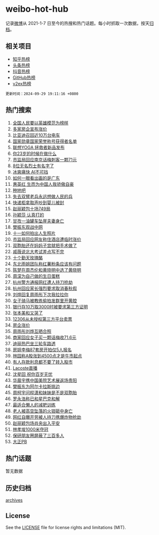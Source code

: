 # weibo-hot-hub

记录[微博](https://www.weibo.com)从 2021-1-7 日至今的热搜和热门话题。每小时抓取一次数据，按天[归档](archives)。

## 相关项目

- [知乎热榜](https://github.com/lonnyzhang423/zhihu-hot-hub)
- [头条热榜](https://github.com/lonnyzhang423/toutiao-hot-hub)
- [抖音热榜](https://github.com/lonnyzhang423/douyin-hot-hub)
- [GitHub热榜](https://github.com/lonnyzhang423/github-hot-hub)
- [v2ex热榜](https://github.com/lonnyzhang423/v2ex-hot-hub)


`更新时间：2024-09-29 19:11:16 +0800`

## 热门搜索

1. [全国人民要以英雄模范为榜样](https://m.weibo.cn/search?containerid=100103type%3D1%26t%3D10%26q%3D%23%E5%85%A8%E5%9B%BD%E4%BA%BA%E6%B0%91%E8%A6%81%E4%BB%A5%E8%8B%B1%E9%9B%84%E6%A8%A1%E8%8C%83%E4%B8%BA%E6%A6%9C%E6%A0%B7%23&stream_entry_id=51&isnewpage=1&extparam=seat%3D1%26cate%3D10103%26filter_type%3Drealtimehot%26pos%3D0%26stream_entry_id%3D51%26c_type%3D51%26q%3D%2523%25E5%2585%25A8%25E5%259B%25BD%25E4%25BA%25BA%25E6%25B0%2591%25E8%25A6%2581%25E4%25BB%25A5%25E8%258B%25B1%25E9%259B%2584%25E6%25A8%25A1%25E8%258C%2583%25E4%25B8%25BA%25E6%25A6%259C%25E6%25A0%25B7%2523%26dgr%3D0%26display_time%3D1727608275%26pre_seqid%3D17276082754440115861181)
1. [多家房企宣布涨价](https://m.weibo.cn/search?containerid=100103type%3D1%26t%3D10%26q%3D%23%E5%A4%9A%E5%AE%B6%E6%88%BF%E4%BC%81%E5%AE%A3%E5%B8%83%E6%B6%A8%E4%BB%B7%23&stream_entry_id=31&isnewpage=1&extparam=seat%3D1%26lcate%3D5001%26filter_type%3Drealtimehot%26realpos%3D1%26c_type%3D31%26q%3D%2523%25E5%25A4%259A%25E5%25AE%25B6%25E6%2588%25BF%25E4%25BC%2581%25E5%25AE%25A3%25E5%25B8%2583%25E6%25B6%25A8%25E4%25BB%25B7%2523%26dgr%3D0%26band_rank%3D1%26pos%3D0%26stream_entry_id%3D31%26flag%3D2%26cate%3D5001%26display_time%3D1727608275%26pre_seqid%3D17276082754440115861181)
1. [比亚迪召回近10万台电车](https://m.weibo.cn/search?containerid=100103type%3D1%26t%3D10%26q%3D%23%E6%AF%94%E4%BA%9A%E8%BF%AA%E5%8F%AC%E5%9B%9E%E8%BF%9110%E4%B8%87%E5%8F%B0%E7%94%B5%E8%BD%A6%23&stream_entry_id=31&isnewpage=1&extparam=seat%3D1%26lcate%3D5001%26filter_type%3Drealtimehot%26realpos%3D2%26c_type%3D31%26q%3D%2523%25E6%25AF%2594%25E4%25BA%259A%25E8%25BF%25AA%25E5%258F%25AC%25E5%259B%259E%25E8%25BF%259110%25E4%25B8%2587%25E5%258F%25B0%25E7%2594%25B5%25E8%25BD%25A6%2523%26dgr%3D0%26band_rank%3D2%26pos%3D1%26stream_entry_id%3D31%26flag%3D0%26cate%3D5001%26display_time%3D1727608275%26pre_seqid%3D17276082754440115861181)
1. [国家勋章国家荣誉称号获得者名单](https://m.weibo.cn/search?containerid=100103type%3D1%26t%3D10%26q%3D%23%E5%9B%BD%E5%AE%B6%E5%8B%8B%E7%AB%A0%E5%9B%BD%E5%AE%B6%E8%8D%A3%E8%AA%89%E7%A7%B0%E5%8F%B7%E8%8E%B7%E5%BE%97%E8%80%85%E5%90%8D%E5%8D%95%23&stream_entry_id=31&isnewpage=1&extparam=seat%3D1%26lcate%3D5001%26filter_type%3Drealtimehot%26realpos%3D3%26c_type%3D31%26q%3D%2523%25E5%259B%25BD%25E5%25AE%25B6%25E5%258B%258B%25E7%25AB%25A0%25E5%259B%25BD%25E5%25AE%25B6%25E8%258D%25A3%25E8%25AA%2589%25E7%25A7%25B0%25E5%258F%25B7%25E8%258E%25B7%25E5%25BE%2597%25E8%2580%2585%25E5%2590%258D%25E5%258D%2595%2523%26dgr%3D0%26band_rank%3D3%26pos%3D2%26stream_entry_id%3D31%26flag%3D0%26cate%3D5001%26display_time%3D1727608275%26pre_seqid%3D17276082754440115861181)
1. [联想YOGA 拯救者新品发布](https://m.weibo.cn/search?containerid=100103type%3D1%26t%3D10%26q%3D%23%E8%81%94%E6%83%B3YOGA+%E6%8B%AF%E6%95%91%E8%80%85%E6%96%B0%E5%93%81%E5%8F%91%E5%B8%83%23&stream_entry_id=31&isnewpage=1&extparam=seat%3D1%26lcate%3D5001%26filter_type%3Drealtimehot%26c_type%3D31%26q%3D%2523%25E8%2581%2594%25E6%2583%25B3YOGA%2520%25E6%258B%25AF%25E6%2595%2591%25E8%2580%2585%25E6%2596%25B0%25E5%2593%2581%25E5%258F%2591%25E5%25B8%2583%2523%26dgr%3D0%26cate%3D5001%26adid%3D257850%26pos%3D3%26stream_entry_id%3D31%26topic_ad%3D1%26band_rank%3D4%26is_ad_pos%3D1%26display_time%3D1727608275%26pre_seqid%3D17276082754440115861181)
1. [你23岁的时候在做什么](https://m.weibo.cn/search?containerid=100103type%3D1%26t%3D10%26q%3D%23%E4%BD%A023%E5%B2%81%E7%9A%84%E6%97%B6%E5%80%99%E5%9C%A8%E5%81%9A%E4%BB%80%E4%B9%88%23&stream_entry_id=31&isnewpage=1&extparam=seat%3D1%26lcate%3D5001%26filter_type%3Drealtimehot%26realpos%3D4%26c_type%3D31%26q%3D%2523%25E4%25BD%25A023%25E5%25B2%2581%25E7%259A%2584%25E6%2597%25B6%25E5%2580%2599%25E5%259C%25A8%25E5%2581%259A%25E4%25BB%2580%25E4%25B9%2588%2523%26dgr%3D0%26band_rank%3D4%26pos%3D4%26stream_entry_id%3D31%26flag%3D1%26cate%3D5001%26display_time%3D1727608275%26pre_seqid%3D17276082754440115861181)
1. [市监局回应南京话梅刺客一颗71元](https://m.weibo.cn/search?containerid=100103type%3D1%26t%3D10%26q%3D%23%E5%B8%82%E7%9B%91%E5%B1%80%E5%9B%9E%E5%BA%94%E5%8D%97%E4%BA%AC%E8%AF%9D%E6%A2%85%E5%88%BA%E5%AE%A2%E4%B8%80%E9%A2%9771%E5%85%83%23&stream_entry_id=31&isnewpage=1&extparam=seat%3D1%26lcate%3D5001%26filter_type%3Drealtimehot%26realpos%3D5%26c_type%3D31%26q%3D%2523%25E5%25B8%2582%25E7%259B%2591%25E5%25B1%2580%25E5%259B%259E%25E5%25BA%2594%25E5%258D%2597%25E4%25BA%25AC%25E8%25AF%259D%25E6%25A2%2585%25E5%2588%25BA%25E5%25AE%25A2%25E4%25B8%2580%25E9%25A2%259771%25E5%2585%2583%2523%26dgr%3D0%26band_rank%3D5%26pos%3D5%26stream_entry_id%3D31%26flag%3D0%26cate%3D5001%26display_time%3D1727608275%26pre_seqid%3D17276082754440115861181)
1. [8位无名烈士有名字了](https://m.weibo.cn/search?containerid=100103type%3D1%26t%3D10%26q%3D%238%E4%BD%8D%E6%97%A0%E5%90%8D%E7%83%88%E5%A3%AB%E6%9C%89%E5%90%8D%E5%AD%97%E4%BA%86%23&stream_entry_id=31&isnewpage=1&extparam=seat%3D1%26lcate%3D5001%26filter_type%3Drealtimehot%26realpos%3D6%26c_type%3D31%26q%3D%25238%25E4%25BD%258D%25E6%2597%25A0%25E5%2590%258D%25E7%2583%2588%25E5%25A3%25AB%25E6%259C%2589%25E5%2590%258D%25E5%25AD%2597%25E4%25BA%2586%2523%26dgr%3D0%26band_rank%3D6%26pos%3D6%26stream_entry_id%3D31%26flag%3D1%26cate%3D5001%26display_time%3D1727608275%26pre_seqid%3D17276082754440115861181)
1. [冰爽痛快 AI不可挡](https://m.weibo.cn/search?containerid=100103type%3D1%26t%3D10%26q%3D%23%E5%86%B0%E7%88%BD%E7%97%9B%E5%BF%AB+AI%E4%B8%8D%E5%8F%AF%E6%8C%A1%23&stream_entry_id=31&isnewpage=1&extparam=seat%3D1%26lcate%3D5001%26filter_type%3Drealtimehot%26c_type%3D31%26q%3D%2523%25E5%2586%25B0%25E7%2588%25BD%25E7%2597%259B%25E5%25BF%25AB%2520AI%25E4%25B8%258D%25E5%258F%25AF%25E6%258C%25A1%2523%26dgr%3D0%26cate%3D5001%26adid%3D257897%26pos%3D7%26stream_entry_id%3D31%26topic_ad%3D1%26band_rank%3D7%26is_ad_pos%3D1%26display_time%3D1727608275%26pre_seqid%3D17276082754440115861181)
1. [如何一眼看出画的是广东](https://m.weibo.cn/search?containerid=100103type%3D1%26t%3D10%26q%3D%23%E5%A6%82%E4%BD%95%E4%B8%80%E7%9C%BC%E7%9C%8B%E5%87%BA%E7%94%BB%E7%9A%84%E6%98%AF%E5%B9%BF%E4%B8%9C%23&stream_entry_id=31&isnewpage=1&extparam=seat%3D1%26lcate%3D5001%26filter_type%3Drealtimehot%26realpos%3D7%26c_type%3D31%26q%3D%2523%25E5%25A6%2582%25E4%25BD%2595%25E4%25B8%2580%25E7%259C%25BC%25E7%259C%258B%25E5%2587%25BA%25E7%2594%25BB%25E7%259A%2584%25E6%2598%25AF%25E5%25B9%25BF%25E4%25B8%259C%2523%26dgr%3D0%26band_rank%3D7%26pos%3D8%26stream_entry_id%3D31%26flag%3D1%26cate%3D5001%26display_time%3D1727608275%26pre_seqid%3D17276082754440115861181)
1. [惠英红 生而为中国人我骄傲自豪](https://m.weibo.cn/search?containerid=100103type%3D1%26t%3D10%26q%3D%E6%83%A0%E8%8B%B1%E7%BA%A2+%E7%94%9F%E8%80%8C%E4%B8%BA%E4%B8%AD%E5%9B%BD%E4%BA%BA%E6%88%91%E9%AA%84%E5%82%B2%E8%87%AA%E8%B1%AA&stream_entry_id=31&isnewpage=1&extparam=seat%3D1%26lcate%3D5001%26filter_type%3Drealtimehot%26realpos%3D8%26c_type%3D31%26q%3D%25E6%2583%25A0%25E8%258B%25B1%25E7%25BA%25A2%2520%25E7%2594%259F%25E8%2580%258C%25E4%25B8%25BA%25E4%25B8%25AD%25E5%259B%25BD%25E4%25BA%25BA%25E6%2588%2591%25E9%25AA%2584%25E5%2582%25B2%25E8%2587%25AA%25E8%25B1%25AA%26dgr%3D0%26band_rank%3D8%26pos%3D9%26stream_entry_id%3D31%26flag%3D1%26cate%3D5001%26display_time%3D1727608275%26pre_seqid%3D17276082754440115861181)
1. [种地吧](https://m.weibo.cn/search?containerid=100103type%3D1%26t%3D10%26q%3D%E7%A7%8D%E5%9C%B0%E5%90%A7&stream_entry_id=31&isnewpage=1&extparam=seat%3D1%26lcate%3D5001%26filter_type%3Drealtimehot%26realpos%3D9%26c_type%3D31%26q%3D%25E7%25A7%258D%25E5%259C%25B0%25E5%2590%25A7%26dgr%3D0%26band_rank%3D9%26pos%3D10%26stream_entry_id%3D31%26flag%3D1%26cate%3D5001%26display_time%3D1727608275%26pre_seqid%3D17276082754440115861181)
1. [失去双臂老兵永远想做人民的兵](https://m.weibo.cn/search?containerid=100103type%3D1%26t%3D10%26q%3D%23%E5%A4%B1%E5%8E%BB%E5%8F%8C%E8%87%82%E8%80%81%E5%85%B5%E6%B0%B8%E8%BF%9C%E6%83%B3%E5%81%9A%E4%BA%BA%E6%B0%91%E7%9A%84%E5%85%B5%23&stream_entry_id=31&isnewpage=1&extparam=seat%3D1%26lcate%3D5001%26filter_type%3Drealtimehot%26realpos%3D10%26c_type%3D31%26q%3D%2523%25E5%25A4%25B1%25E5%258E%25BB%25E5%258F%258C%25E8%2587%2582%25E8%2580%2581%25E5%2585%25B5%25E6%25B0%25B8%25E8%25BF%259C%25E6%2583%25B3%25E5%2581%259A%25E4%25BA%25BA%25E6%25B0%2591%25E7%259A%2584%25E5%2585%25B5%2523%26dgr%3D0%26band_rank%3D10%26pos%3D11%26stream_entry_id%3D31%26flag%3D1%26cate%3D5001%26display_time%3D1727608275%26pre_seqid%3D17276082754440115861181)
1. [快递柜拿取声吵到婴儿被封](https://m.weibo.cn/search?containerid=100103type%3D1%26t%3D10%26q%3D%23%E5%BF%AB%E9%80%92%E6%9F%9C%E6%8B%BF%E5%8F%96%E5%A3%B0%E5%90%B5%E5%88%B0%E5%A9%B4%E5%84%BF%E8%A2%AB%E5%B0%81%23&stream_entry_id=31&isnewpage=1&extparam=seat%3D1%26lcate%3D5001%26filter_type%3Drealtimehot%26realpos%3D11%26c_type%3D31%26q%3D%2523%25E5%25BF%25AB%25E9%2580%2592%25E6%259F%259C%25E6%258B%25BF%25E5%258F%2596%25E5%25A3%25B0%25E5%2590%25B5%25E5%2588%25B0%25E5%25A9%25B4%25E5%2584%25BF%25E8%25A2%25AB%25E5%25B0%2581%2523%26dgr%3D0%26band_rank%3D11%26pos%3D12%26stream_entry_id%3D31%26flag%3D2%26cate%3D5001%26display_time%3D1727608275%26pre_seqid%3D17276082754440115861181)
1. [赵丽颖包十场749局](https://m.weibo.cn/search?containerid=100103type%3D1%26t%3D10%26q%3D%23%E8%B5%B5%E4%B8%BD%E9%A2%96%E5%8C%85%E5%8D%81%E5%9C%BA749%E5%B1%80%23&stream_entry_id=31&isnewpage=1&extparam=seat%3D1%26lcate%3D5001%26filter_type%3Drealtimehot%26realpos%3D12%26c_type%3D31%26q%3D%2523%25E8%25B5%25B5%25E4%25B8%25BD%25E9%25A2%2596%25E5%258C%2585%25E5%258D%2581%25E5%259C%25BA749%25E5%25B1%2580%2523%26dgr%3D0%26band_rank%3D12%26pos%3D13%26stream_entry_id%3D31%26flag%3D1%26cate%3D5001%26display_time%3D1727608275%26pre_seqid%3D17276082754440115861181)
1. [孙颖莎 认真打的](https://m.weibo.cn/search?containerid=100103type%3D1%26t%3D10%26q%3D%E5%AD%99%E9%A2%96%E8%8E%8E+%E8%AE%A4%E7%9C%9F%E6%89%93%E7%9A%84&stream_entry_id=31&isnewpage=1&extparam=seat%3D1%26lcate%3D5001%26filter_type%3Drealtimehot%26realpos%3D13%26c_type%3D31%26q%3D%25E5%25AD%2599%25E9%25A2%2596%25E8%258E%258E%2520%25E8%25AE%25A4%25E7%259C%259F%25E6%2589%2593%25E7%259A%2584%26dgr%3D0%26band_rank%3D13%26pos%3D14%26stream_entry_id%3D31%26flag%3D0%26cate%3D5001%26display_time%3D1727608275%26pre_seqid%3D17276082754440115861181)
1. [甘孜一油罐车坠崖夫妻身亡](https://m.weibo.cn/search?containerid=100103type%3D1%26t%3D10%26q%3D%23%E7%94%98%E5%AD%9C%E4%B8%80%E6%B2%B9%E7%BD%90%E8%BD%A6%E5%9D%A0%E5%B4%96%E5%A4%AB%E5%A6%BB%E8%BA%AB%E4%BA%A1%23&stream_entry_id=31&isnewpage=1&extparam=seat%3D1%26lcate%3D5001%26filter_type%3Drealtimehot%26realpos%3D14%26c_type%3D31%26q%3D%2523%25E7%2594%2598%25E5%25AD%259C%25E4%25B8%2580%25E6%25B2%25B9%25E7%25BD%2590%25E8%25BD%25A6%25E5%259D%25A0%25E5%25B4%2596%25E5%25A4%25AB%25E5%25A6%25BB%25E8%25BA%25AB%25E4%25BA%25A1%2523%26dgr%3D0%26band_rank%3D14%26pos%3D15%26stream_entry_id%3D31%26flag%3D1%26cate%3D5001%26display_time%3D1727608275%26pre_seqid%3D17276082754440115861181)
1. [樊振东观战中网](https://m.weibo.cn/search?containerid=100103type%3D1%26t%3D10%26q%3D%23%E6%A8%8A%E6%8C%AF%E4%B8%9C%E8%A7%82%E6%88%98%E4%B8%AD%E7%BD%91%23&stream_entry_id=31&isnewpage=1&extparam=seat%3D1%26lcate%3D5001%26filter_type%3Drealtimehot%26realpos%3D15%26c_type%3D31%26q%3D%2523%25E6%25A8%258A%25E6%258C%25AF%25E4%25B8%259C%25E8%25A7%2582%25E6%2588%2598%25E4%25B8%25AD%25E7%25BD%2591%2523%26dgr%3D0%26band_rank%3D15%26pos%3D16%26stream_entry_id%3D31%26flag%3D1%26cate%3D5001%26display_time%3D1727608275%26pre_seqid%3D17276082754440115861181)
1. [十一如何拍出人生照片](https://m.weibo.cn/search?containerid=100103type%3D1%26t%3D10%26q%3D%23%E5%8D%81%E4%B8%80%E5%A6%82%E4%BD%95%E6%8B%8D%E5%87%BA%E4%BA%BA%E7%94%9F%E7%85%A7%E7%89%87%23&stream_entry_id=31&isnewpage=1&extparam=seat%3D1%26lcate%3D5001%26filter_type%3Drealtimehot%26realpos%3D16%26c_type%3D31%26q%3D%2523%25E5%258D%2581%25E4%25B8%2580%25E5%25A6%2582%25E4%25BD%2595%25E6%258B%258D%25E5%2587%25BA%25E4%25BA%25BA%25E7%2594%259F%25E7%2585%25A7%25E7%2589%2587%2523%26dgr%3D0%26band_rank%3D16%26adid%3D256349%26pos%3D17%26stream_entry_id%3D31%26flag%3D0%26cate%3D5001%26display_time%3D1727608275%26pre_seqid%3D17276082754440115861181)
1. [市监局回应网友称住酒店遭临时涨价](https://m.weibo.cn/search?containerid=100103type%3D1%26t%3D10%26q%3D%23%E5%B8%82%E7%9B%91%E5%B1%80%E5%9B%9E%E5%BA%94%E7%BD%91%E5%8F%8B%E7%A7%B0%E4%BD%8F%E9%85%92%E5%BA%97%E9%81%AD%E4%B8%B4%E6%97%B6%E6%B6%A8%E4%BB%B7%23&stream_entry_id=31&isnewpage=1&extparam=seat%3D1%26lcate%3D5001%26filter_type%3Drealtimehot%26realpos%3D17%26c_type%3D31%26q%3D%2523%25E5%25B8%2582%25E7%259B%2591%25E5%25B1%2580%25E5%259B%259E%25E5%25BA%2594%25E7%25BD%2591%25E5%258F%258B%25E7%25A7%25B0%25E4%25BD%258F%25E9%2585%2592%25E5%25BA%2597%25E9%2581%25AD%25E4%25B8%25B4%25E6%2597%25B6%25E6%25B6%25A8%25E4%25BB%25B7%2523%26dgr%3D0%26band_rank%3D17%26pos%3D18%26stream_entry_id%3D31%26flag%3D1%26cate%3D5001%26display_time%3D1727608275%26pre_seqid%3D17276082754440115861181)
1. [双胞胎还在妈妈子宫就把手术做了](https://m.weibo.cn/search?containerid=100103type%3D1%26t%3D10%26q%3D%23%E5%8F%8C%E8%83%9E%E8%83%8E%E8%BF%98%E5%9C%A8%E5%A6%88%E5%A6%88%E5%AD%90%E5%AE%AB%E5%B0%B1%E6%8A%8A%E6%89%8B%E6%9C%AF%E5%81%9A%E4%BA%86%23&stream_entry_id=31&isnewpage=1&extparam=seat%3D1%26lcate%3D5001%26filter_type%3Drealtimehot%26realpos%3D18%26c_type%3D31%26q%3D%2523%25E5%258F%258C%25E8%2583%259E%25E8%2583%258E%25E8%25BF%2598%25E5%259C%25A8%25E5%25A6%2588%25E5%25A6%2588%25E5%25AD%2590%25E5%25AE%25AB%25E5%25B0%25B1%25E6%258A%258A%25E6%2589%258B%25E6%259C%25AF%25E5%2581%259A%25E4%25BA%2586%2523%26dgr%3D0%26band_rank%3D18%26pos%3D19%26stream_entry_id%3D31%26flag%3D2%26cate%3D5001%26display_time%3D1727608275%26pre_seqid%3D17276082754440115861181)
1. [戚薇说北大考试差点写不完](https://m.weibo.cn/search?containerid=100103type%3D1%26t%3D10%26q%3D%23%E6%88%9A%E8%96%87%E8%AF%B4%E5%8C%97%E5%A4%A7%E8%80%83%E8%AF%95%E5%B7%AE%E7%82%B9%E5%86%99%E4%B8%8D%E5%AE%8C%23&stream_entry_id=31&isnewpage=1&extparam=seat%3D1%26lcate%3D5001%26filter_type%3Drealtimehot%26realpos%3D19%26c_type%3D31%26q%3D%2523%25E6%2588%259A%25E8%2596%2587%25E8%25AF%25B4%25E5%258C%2597%25E5%25A4%25A7%25E8%2580%2583%25E8%25AF%2595%25E5%25B7%25AE%25E7%2582%25B9%25E5%2586%2599%25E4%25B8%258D%25E5%25AE%258C%2523%26dgr%3D0%26band_rank%3D19%26pos%3D20%26stream_entry_id%3D31%26flag%3D2%26cate%3D5001%26display_time%3D1727608275%26pre_seqid%3D17276082754440115861181)
1. [十个勤天玫瑰酪](https://m.weibo.cn/search?containerid=100103type%3D1%26t%3D10%26q%3D%E5%8D%81%E4%B8%AA%E5%8B%A4%E5%A4%A9%E7%8E%AB%E7%91%B0%E9%85%AA&stream_entry_id=31&isnewpage=1&extparam=seat%3D1%26lcate%3D5001%26filter_type%3Drealtimehot%26realpos%3D20%26c_type%3D31%26q%3D%25E5%258D%2581%25E4%25B8%25AA%25E5%258B%25A4%25E5%25A4%25A9%25E7%258E%25AB%25E7%2591%25B0%25E9%2585%25AA%26dgr%3D0%26band_rank%3D20%26pos%3D21%26stream_entry_id%3D31%26flag%3D1%26cate%3D5001%26display_time%3D1727608275%26pre_seqid%3D17276082754440115861181)
1. [东北雨姐团队称红薯粉条应该有问题](https://m.weibo.cn/search?containerid=100103type%3D1%26t%3D10%26q%3D%23%E4%B8%9C%E5%8C%97%E9%9B%A8%E5%A7%90%E5%9B%A2%E9%98%9F%E7%A7%B0%E7%BA%A2%E8%96%AF%E7%B2%89%E6%9D%A1%E5%BA%94%E8%AF%A5%E6%9C%89%E9%97%AE%E9%A2%98%23&stream_entry_id=31&isnewpage=1&extparam=seat%3D1%26lcate%3D5001%26filter_type%3Drealtimehot%26realpos%3D21%26c_type%3D31%26q%3D%2523%25E4%25B8%259C%25E5%258C%2597%25E9%259B%25A8%25E5%25A7%2590%25E5%259B%25A2%25E9%2598%259F%25E7%25A7%25B0%25E7%25BA%25A2%25E8%2596%25AF%25E7%25B2%2589%25E6%259D%25A1%25E5%25BA%2594%25E8%25AF%25A5%25E6%259C%2589%25E9%2597%25AE%25E9%25A2%2598%2523%26dgr%3D0%26band_rank%3D21%26pos%3D22%26stream_entry_id%3D31%26flag%3D0%26cate%3D5001%26display_time%3D1727608275%26pre_seqid%3D17276082754440115861181)
1. [陈梦在周杰伦和黄晓明中选了黄晓明](https://m.weibo.cn/search?containerid=100103type%3D1%26t%3D10%26q%3D%23%E9%99%88%E6%A2%A6%E5%9C%A8%E5%91%A8%E6%9D%B0%E4%BC%A6%E5%92%8C%E9%BB%84%E6%99%93%E6%98%8E%E4%B8%AD%E9%80%89%E4%BA%86%E9%BB%84%E6%99%93%E6%98%8E%23&stream_entry_id=31&isnewpage=1&extparam=seat%3D1%26lcate%3D5001%26filter_type%3Drealtimehot%26realpos%3D22%26c_type%3D31%26q%3D%2523%25E9%2599%2588%25E6%25A2%25A6%25E5%259C%25A8%25E5%2591%25A8%25E6%259D%25B0%25E4%25BC%25A6%25E5%2592%258C%25E9%25BB%2584%25E6%2599%2593%25E6%2598%258E%25E4%25B8%25AD%25E9%2580%2589%25E4%25BA%2586%25E9%25BB%2584%25E6%2599%2593%25E6%2598%258E%2523%26dgr%3D0%26band_rank%3D22%26pos%3D23%26stream_entry_id%3D31%26flag%3D1%26cate%3D5001%26display_time%3D1727608275%26pre_seqid%3D17276082754440115861181)
1. [周深为自己做的生日蛋糕](https://m.weibo.cn/search?containerid=100103type%3D1%26t%3D10%26q%3D%23%E5%91%A8%E6%B7%B1%E4%B8%BA%E8%87%AA%E5%B7%B1%E5%81%9A%E7%9A%84%E7%94%9F%E6%97%A5%E8%9B%8B%E7%B3%95%23&stream_entry_id=31&isnewpage=1&extparam=seat%3D1%26lcate%3D5001%26filter_type%3Drealtimehot%26realpos%3D23%26c_type%3D31%26q%3D%2523%25E5%2591%25A8%25E6%25B7%25B1%25E4%25B8%25BA%25E8%2587%25AA%25E5%25B7%25B1%25E5%2581%259A%25E7%259A%2584%25E7%2594%259F%25E6%2597%25A5%25E8%259B%258B%25E7%25B3%2595%2523%26dgr%3D0%26band_rank%3D23%26pos%3D24%26stream_entry_id%3D31%26flag%3D1%26cate%3D5001%26display_time%3D1727608275%26pre_seqid%3D17276082754440115861181)
1. [杭州警方通报网红遭人持刀抢劫](https://m.weibo.cn/search?containerid=100103type%3D1%26t%3D10%26q%3D%23%E6%9D%AD%E5%B7%9E%E8%AD%A6%E6%96%B9%E9%80%9A%E6%8A%A5%E7%BD%91%E7%BA%A2%E9%81%AD%E4%BA%BA%E6%8C%81%E5%88%80%E6%8A%A2%E5%8A%AB%23&stream_entry_id=31&isnewpage=1&extparam=seat%3D1%26lcate%3D5001%26filter_type%3Drealtimehot%26realpos%3D24%26c_type%3D31%26q%3D%2523%25E6%259D%25AD%25E5%25B7%259E%25E8%25AD%25A6%25E6%2596%25B9%25E9%2580%259A%25E6%258A%25A5%25E7%25BD%2591%25E7%25BA%25A2%25E9%2581%25AD%25E4%25BA%25BA%25E6%258C%2581%25E5%2588%2580%25E6%258A%25A2%25E5%258A%25AB%2523%26dgr%3D0%26band_rank%3D24%26pos%3D25%26stream_entry_id%3D31%26flag%3D1%26cate%3D5001%26display_time%3D1727608275%26pre_seqid%3D17276082754440115861181)
1. [杭州回应家长强烈要求取消春秋假](https://m.weibo.cn/search?containerid=100103type%3D1%26t%3D10%26q%3D%23%E6%9D%AD%E5%B7%9E%E5%9B%9E%E5%BA%94%E5%AE%B6%E9%95%BF%E5%BC%BA%E7%83%88%E8%A6%81%E6%B1%82%E5%8F%96%E6%B6%88%E6%98%A5%E7%A7%8B%E5%81%87%23&stream_entry_id=31&isnewpage=1&extparam=seat%3D1%26lcate%3D5001%26filter_type%3Drealtimehot%26realpos%3D25%26c_type%3D31%26q%3D%2523%25E6%259D%25AD%25E5%25B7%259E%25E5%259B%259E%25E5%25BA%2594%25E5%25AE%25B6%25E9%2595%25BF%25E5%25BC%25BA%25E7%2583%2588%25E8%25A6%2581%25E6%25B1%2582%25E5%258F%2596%25E6%25B6%2588%25E6%2598%25A5%25E7%25A7%258B%25E5%2581%2587%2523%26dgr%3D0%26band_rank%3D25%26pos%3D26%26stream_entry_id%3D31%26flag%3D0%26cate%3D5001%26display_time%3D1727608275%26pre_seqid%3D17276082754440115861181)
1. [刘烨回复周雨彤下次我拉拉你](https://m.weibo.cn/search?containerid=100103type%3D1%26t%3D10%26q%3D%23%E5%88%98%E7%83%A8%E5%9B%9E%E5%A4%8D%E5%91%A8%E9%9B%A8%E5%BD%A4%E4%B8%8B%E6%AC%A1%E6%88%91%E6%8B%89%E6%8B%89%E4%BD%A0%23&stream_entry_id=31&isnewpage=1&extparam=seat%3D1%26lcate%3D5001%26filter_type%3Drealtimehot%26realpos%3D26%26c_type%3D31%26q%3D%2523%25E5%2588%2598%25E7%2583%25A8%25E5%259B%259E%25E5%25A4%258D%25E5%2591%25A8%25E9%259B%25A8%25E5%25BD%25A4%25E4%25B8%258B%25E6%25AC%25A1%25E6%2588%2591%25E6%258B%2589%25E6%258B%2589%25E4%25BD%25A0%2523%26dgr%3D0%26band_rank%3D26%26pos%3D27%26stream_entry_id%3D31%26flag%3D1%26cate%3D5001%26display_time%3D1727608275%26pre_seqid%3D17276082754440115861181)
1. [女子骑马被教练偷拍发群里开黄腔](https://m.weibo.cn/search?containerid=100103type%3D1%26t%3D10%26q%3D%23%E5%A5%B3%E5%AD%90%E9%AA%91%E9%A9%AC%E8%A2%AB%E6%95%99%E7%BB%83%E5%81%B7%E6%8B%8D%E5%8F%91%E7%BE%A4%E9%87%8C%E5%BC%80%E9%BB%84%E8%85%94%23&stream_entry_id=31&isnewpage=1&extparam=seat%3D1%26lcate%3D5001%26filter_type%3Drealtimehot%26realpos%3D27%26c_type%3D31%26q%3D%2523%25E5%25A5%25B3%25E5%25AD%2590%25E9%25AA%2591%25E9%25A9%25AC%25E8%25A2%25AB%25E6%2595%2599%25E7%25BB%2583%25E5%2581%25B7%25E6%258B%258D%25E5%258F%2591%25E7%25BE%25A4%25E9%2587%258C%25E5%25BC%2580%25E9%25BB%2584%25E8%2585%2594%2523%26dgr%3D0%26band_rank%3D27%26pos%3D28%26stream_entry_id%3D31%26flag%3D0%26cate%3D5001%26display_time%3D1727608275%26pre_seqid%3D17276082754440115861181)
1. [银行存10万取3000时被要求第三方证明](https://m.weibo.cn/search?containerid=100103type%3D1%26t%3D10%26q%3D%23%E9%93%B6%E8%A1%8C%E5%AD%9810%E4%B8%87%E5%8F%963000%E6%97%B6%E8%A2%AB%E8%A6%81%E6%B1%82%E7%AC%AC%E4%B8%89%E6%96%B9%E8%AF%81%E6%98%8E%23&stream_entry_id=31&isnewpage=1&extparam=seat%3D1%26lcate%3D5001%26filter_type%3Drealtimehot%26realpos%3D28%26c_type%3D31%26q%3D%2523%25E9%2593%25B6%25E8%25A1%258C%25E5%25AD%259810%25E4%25B8%2587%25E5%258F%25963000%25E6%2597%25B6%25E8%25A2%25AB%25E8%25A6%2581%25E6%25B1%2582%25E7%25AC%25AC%25E4%25B8%2589%25E6%2596%25B9%25E8%25AF%2581%25E6%2598%258E%2523%26dgr%3D0%26band_rank%3D28%26pos%3D29%26stream_entry_id%3D31%26flag%3D0%26cate%3D5001%26display_time%3D1727608275%26pre_seqid%3D17276082754440115861181)
1. [张本美和又哭了](https://m.weibo.cn/search?containerid=100103type%3D1%26t%3D10%26q%3D%23%E5%BC%A0%E6%9C%AC%E7%BE%8E%E5%92%8C%E5%8F%88%E5%93%AD%E4%BA%86%23&stream_entry_id=31&isnewpage=1&extparam=seat%3D1%26lcate%3D5001%26filter_type%3Drealtimehot%26realpos%3D29%26c_type%3D31%26q%3D%2523%25E5%25BC%25A0%25E6%259C%25AC%25E7%25BE%258E%25E5%2592%258C%25E5%258F%2588%25E5%2593%25AD%25E4%25BA%2586%2523%26dgr%3D0%26band_rank%3D29%26pos%3D30%26stream_entry_id%3D31%26flag%3D0%26cate%3D5001%26display_time%3D1727608275%26pre_seqid%3D17276082754440115861181)
1. [12306从未授权第三方平台卖票](https://m.weibo.cn/search?containerid=100103type%3D1%26t%3D10%26q%3D%2312306%E4%BB%8E%E6%9C%AA%E6%8E%88%E6%9D%83%E7%AC%AC%E4%B8%89%E6%96%B9%E5%B9%B3%E5%8F%B0%E5%8D%96%E7%A5%A8%23&stream_entry_id=31&isnewpage=1&extparam=seat%3D1%26lcate%3D5001%26filter_type%3Drealtimehot%26realpos%3D30%26c_type%3D31%26q%3D%252312306%25E4%25BB%258E%25E6%259C%25AA%25E6%258E%2588%25E6%259D%2583%25E7%25AC%25AC%25E4%25B8%2589%25E6%2596%25B9%25E5%25B9%25B3%25E5%258F%25B0%25E5%258D%2596%25E7%25A5%25A8%2523%26dgr%3D0%26band_rank%3D30%26pos%3D31%26stream_entry_id%3D31%26flag%3D0%26cate%3D5001%26display_time%3D1727608275%26pre_seqid%3D17276082754440115861181)
1. [房企涨价](https://m.weibo.cn/search?containerid=100103type%3D1%26t%3D10%26q%3D%23%E6%88%BF%E4%BC%81%E6%B6%A8%E4%BB%B7%23&stream_entry_id=31&isnewpage=1&extparam=seat%3D1%26lcate%3D5001%26filter_type%3Drealtimehot%26realpos%3D31%26c_type%3D31%26q%3D%2523%25E6%2588%25BF%25E4%25BC%2581%25E6%25B6%25A8%25E4%25BB%25B7%2523%26dgr%3D0%26band_rank%3D31%26pos%3D32%26stream_entry_id%3D31%26flag%3D1%26cate%3D5001%26display_time%3D1727608275%26pre_seqid%3D17276082754440115861181)
1. [周雨彤刘烨互晒合照](https://m.weibo.cn/search?containerid=100103type%3D1%26t%3D10%26q%3D%E5%91%A8%E9%9B%A8%E5%BD%A4%E5%88%98%E7%83%A8%E4%BA%92%E6%99%92%E5%90%88%E7%85%A7&stream_entry_id=31&isnewpage=1&extparam=seat%3D1%26lcate%3D5001%26filter_type%3Drealtimehot%26realpos%3D32%26c_type%3D31%26q%3D%25E5%2591%25A8%25E9%259B%25A8%25E5%25BD%25A4%25E5%2588%2598%25E7%2583%25A8%25E4%25BA%2592%25E6%2599%2592%25E5%2590%2588%25E7%2585%25A7%26dgr%3D0%26band_rank%3D32%26pos%3D33%26stream_entry_id%3D31%26flag%3D1%26cate%3D5001%26display_time%3D1727608275%26pre_seqid%3D17276082754440115861181)
1. [商家回应女子买一颗话梅收71.6元](https://m.weibo.cn/search?containerid=100103type%3D1%26t%3D10%26q%3D%23%E5%95%86%E5%AE%B6%E5%9B%9E%E5%BA%94%E5%A5%B3%E5%AD%90%E4%B9%B0%E4%B8%80%E9%A2%97%E8%AF%9D%E6%A2%85%E6%94%B671.6%E5%85%83%23&stream_entry_id=31&isnewpage=1&extparam=seat%3D1%26lcate%3D5001%26filter_type%3Drealtimehot%26realpos%3D33%26c_type%3D31%26q%3D%2523%25E5%2595%2586%25E5%25AE%25B6%25E5%259B%259E%25E5%25BA%2594%25E5%25A5%25B3%25E5%25AD%2590%25E4%25B9%25B0%25E4%25B8%2580%25E9%25A2%2597%25E8%25AF%259D%25E6%25A2%2585%25E6%2594%25B671.6%25E5%2585%2583%2523%26dgr%3D0%26band_rank%3D33%26pos%3D34%26stream_entry_id%3D31%26flag%3D0%26cate%3D5001%26display_time%3D1727608275%26pre_seqid%3D17276082754440115861181)
1. [迪丽热巴坐三轮车路透](https://m.weibo.cn/search?containerid=100103type%3D1%26t%3D10%26q%3D%23%E8%BF%AA%E4%B8%BD%E7%83%AD%E5%B7%B4%E5%9D%90%E4%B8%89%E8%BD%AE%E8%BD%A6%E8%B7%AF%E9%80%8F%23&stream_entry_id=31&isnewpage=1&extparam=seat%3D1%26lcate%3D5001%26filter_type%3Drealtimehot%26realpos%3D34%26c_type%3D31%26q%3D%2523%25E8%25BF%25AA%25E4%25B8%25BD%25E7%2583%25AD%25E5%25B7%25B4%25E5%259D%2590%25E4%25B8%2589%25E8%25BD%25AE%25E8%25BD%25A6%25E8%25B7%25AF%25E9%2580%258F%2523%26dgr%3D0%26band_rank%3D34%26pos%3D35%26stream_entry_id%3D31%26flag%3D0%26cate%3D5001%26display_time%3D1727608275%26pre_seqid%3D17276082754440115861181)
1. [房姐李梅87套房开拍仅5人报名](https://m.weibo.cn/search?containerid=100103type%3D1%26t%3D10%26q%3D%23%E6%88%BF%E5%A7%90%E6%9D%8E%E6%A2%8587%E5%A5%97%E6%88%BF%E5%BC%80%E6%8B%8D%E4%BB%855%E4%BA%BA%E6%8A%A5%E5%90%8D%23&stream_entry_id=31&isnewpage=1&extparam=seat%3D1%26lcate%3D5001%26filter_type%3Drealtimehot%26realpos%3D35%26c_type%3D31%26q%3D%2523%25E6%2588%25BF%25E5%25A7%2590%25E6%259D%258E%25E6%25A2%258587%25E5%25A5%2597%25E6%2588%25BF%25E5%25BC%2580%25E6%258B%258D%25E4%25BB%25855%25E4%25BA%25BA%25E6%258A%25A5%25E5%2590%258D%2523%26dgr%3D0%26band_rank%3D35%26pos%3D36%26stream_entry_id%3D31%26flag%3D1%26cate%3D5001%26display_time%3D1727608275%26pre_seqid%3D17276082754440115861181)
1. [林园称A股涨到4500点才是牛市起点](https://m.weibo.cn/search?containerid=100103type%3D1%26t%3D10%26q%3D%23%E6%9E%97%E5%9B%AD%E7%A7%B0A%E8%82%A1%E6%B6%A8%E5%88%B04500%E7%82%B9%E6%89%8D%E6%98%AF%E7%89%9B%E5%B8%82%E8%B5%B7%E7%82%B9%23&stream_entry_id=31&isnewpage=1&extparam=seat%3D1%26lcate%3D5001%26filter_type%3Drealtimehot%26realpos%3D36%26c_type%3D31%26q%3D%2523%25E6%259E%2597%25E5%259B%25AD%25E7%25A7%25B0A%25E8%2582%25A1%25E6%25B6%25A8%25E5%2588%25B04500%25E7%2582%25B9%25E6%2589%258D%25E6%2598%25AF%25E7%2589%259B%25E5%25B8%2582%25E8%25B5%25B7%25E7%2582%25B9%2523%26dgr%3D0%26band_rank%3D36%26pos%3D37%26stream_entry_id%3D31%26flag%3D0%26cate%3D5001%26display_time%3D1727608275%26pre_seqid%3D17276082754440115861181)
1. [有人存款利息都不要了转入股市](https://m.weibo.cn/search?containerid=100103type%3D1%26t%3D10%26q%3D%23%E6%9C%89%E4%BA%BA%E5%AD%98%E6%AC%BE%E5%88%A9%E6%81%AF%E9%83%BD%E4%B8%8D%E8%A6%81%E4%BA%86%E8%BD%AC%E5%85%A5%E8%82%A1%E5%B8%82%23&stream_entry_id=31&isnewpage=1&extparam=seat%3D1%26lcate%3D5001%26filter_type%3Drealtimehot%26realpos%3D37%26c_type%3D31%26q%3D%2523%25E6%259C%2589%25E4%25BA%25BA%25E5%25AD%2598%25E6%25AC%25BE%25E5%2588%25A9%25E6%2581%25AF%25E9%2583%25BD%25E4%25B8%258D%25E8%25A6%2581%25E4%25BA%2586%25E8%25BD%25AC%25E5%2585%25A5%25E8%2582%25A1%25E5%25B8%2582%2523%26dgr%3D0%26band_rank%3D37%26pos%3D38%26stream_entry_id%3D31%26flag%3D1%26cate%3D5001%26display_time%3D1727608275%26pre_seqid%3D17276082754440115861181)
1. [Lacoste直播](https://m.weibo.cn/search?containerid=100103type%3D1%26t%3D10%26q%3DLacoste%E7%9B%B4%E6%92%AD&stream_entry_id=31&isnewpage=1&extparam=seat%3D1%26lcate%3D5001%26filter_type%3Drealtimehot%26realpos%3D38%26c_type%3D31%26q%3DLacoste%25E7%259B%25B4%25E6%2592%25AD%26dgr%3D0%26band_rank%3D38%26pos%3D39%26stream_entry_id%3D31%26flag%3D1%26cate%3D5001%26display_time%3D1727608275%26pre_seqid%3D17276082754440115861181)
1. [沈星回 祝你百岁无忧](https://m.weibo.cn/search?containerid=100103type%3D1%26t%3D10%26q%3D%E6%B2%88%E6%98%9F%E5%9B%9E+%E7%A5%9D%E4%BD%A0%E7%99%BE%E5%B2%81%E6%97%A0%E5%BF%A7&stream_entry_id=31&isnewpage=1&extparam=seat%3D1%26lcate%3D5001%26filter_type%3Drealtimehot%26realpos%3D39%26c_type%3D31%26q%3D%25E6%25B2%2588%25E6%2598%259F%25E5%259B%259E%2520%25E7%25A5%259D%25E4%25BD%25A0%25E7%2599%25BE%25E5%25B2%2581%25E6%2597%25A0%25E5%25BF%25A7%26dgr%3D0%26band_rank%3D39%26pos%3D40%26stream_entry_id%3D31%26flag%3D1%26cate%3D5001%26display_time%3D1727608275%26pre_seqid%3D17276082754440115861181)
1. [华晨宇携中国美院艺术展返场贵阳](https://m.weibo.cn/search?containerid=100103type%3D1%26t%3D10%26q%3D%23%E5%8D%8E%E6%99%A8%E5%AE%87%E6%90%BA%E4%B8%AD%E5%9B%BD%E7%BE%8E%E9%99%A2%E8%89%BA%E6%9C%AF%E5%B1%95%E8%BF%94%E5%9C%BA%E8%B4%B5%E9%98%B3%23&stream_entry_id=31&isnewpage=1&extparam=seat%3D1%26lcate%3D5001%26filter_type%3Drealtimehot%26realpos%3D40%26c_type%3D31%26q%3D%2523%25E5%258D%258E%25E6%2599%25A8%25E5%25AE%2587%25E6%2590%25BA%25E4%25B8%25AD%25E5%259B%25BD%25E7%25BE%258E%25E9%2599%25A2%25E8%2589%25BA%25E6%259C%25AF%25E5%25B1%2595%25E8%25BF%2594%25E5%259C%25BA%25E8%25B4%25B5%25E9%2598%25B3%2523%26dgr%3D0%26band_rank%3D40%26pos%3D41%26stream_entry_id%3D31%26flag%3D1%26cate%3D5001%26display_time%3D1727608275%26pre_seqid%3D17276082754440115861181)
1. [樊振东为阿尔卡拉斯挑边](https://m.weibo.cn/search?containerid=100103type%3D1%26t%3D10%26q%3D%23%E6%A8%8A%E6%8C%AF%E4%B8%9C%E4%B8%BA%E9%98%BF%E5%B0%94%E5%8D%A1%E6%8B%89%E6%96%AF%E6%8C%91%E8%BE%B9%23&stream_entry_id=31&isnewpage=1&extparam=seat%3D1%26lcate%3D5001%26filter_type%3Drealtimehot%26realpos%3D41%26c_type%3D31%26q%3D%2523%25E6%25A8%258A%25E6%258C%25AF%25E4%25B8%259C%25E4%25B8%25BA%25E9%2598%25BF%25E5%25B0%2594%25E5%258D%25A1%25E6%258B%2589%25E6%2596%25AF%25E6%258C%2591%25E8%25BE%25B9%2523%26dgr%3D0%26band_rank%3D41%26pos%3D42%26stream_entry_id%3D31%26flag%3D1%26cate%3D5001%26display_time%3D1727608275%26pre_seqid%3D17276082754440115861181)
1. [周柯宇问程潇和妹妹是不是双胞胎](https://m.weibo.cn/search?containerid=100103type%3D1%26t%3D10%26q%3D%E5%91%A8%E6%9F%AF%E5%AE%87%E9%97%AE%E7%A8%8B%E6%BD%87%E5%92%8C%E5%A6%B9%E5%A6%B9%E6%98%AF%E4%B8%8D%E6%98%AF%E5%8F%8C%E8%83%9E%E8%83%8E&stream_entry_id=31&isnewpage=1&extparam=seat%3D1%26lcate%3D5001%26filter_type%3Drealtimehot%26realpos%3D42%26c_type%3D31%26q%3D%25E5%2591%25A8%25E6%259F%25AF%25E5%25AE%2587%25E9%2597%25AE%25E7%25A8%258B%25E6%25BD%2587%25E5%2592%258C%25E5%25A6%25B9%25E5%25A6%25B9%25E6%2598%25AF%25E4%25B8%258D%25E6%2598%25AF%25E5%258F%258C%25E8%2583%259E%25E8%2583%258E%26dgr%3D0%26band_rank%3D42%26pos%3D43%26stream_entry_id%3D31%26flag%3D0%26cate%3D5001%26display_time%3D1727608275%26pre_seqid%3D17276082754440115861181)
1. [罗永浩称已和星巴克和解](https://m.weibo.cn/search?containerid=100103type%3D1%26t%3D10%26q%3D%23%E7%BD%97%E6%B0%B8%E6%B5%A9%E7%A7%B0%E5%B7%B2%E5%92%8C%E6%98%9F%E5%B7%B4%E5%85%8B%E5%92%8C%E8%A7%A3%23&stream_entry_id=31&isnewpage=1&extparam=seat%3D1%26lcate%3D5001%26filter_type%3Drealtimehot%26realpos%3D43%26c_type%3D31%26q%3D%2523%25E7%25BD%2597%25E6%25B0%25B8%25E6%25B5%25A9%25E7%25A7%25B0%25E5%25B7%25B2%25E5%2592%258C%25E6%2598%259F%25E5%25B7%25B4%25E5%2585%258B%25E5%2592%258C%25E8%25A7%25A3%2523%26dgr%3D0%26band_rank%3D43%26pos%3D44%26stream_entry_id%3D31%26flag%3D0%26cate%3D5001%26display_time%3D1727608275%26pre_seqid%3D17276082754440115861181)
1. [最适合懒人的减肥训练](https://m.weibo.cn/search?containerid=100103type%3D1%26t%3D10%26q%3D%E6%9C%80%E9%80%82%E5%90%88%E6%87%92%E4%BA%BA%E7%9A%84%E5%87%8F%E8%82%A5%E8%AE%AD%E7%BB%83&stream_entry_id=31&isnewpage=1&extparam=seat%3D1%26lcate%3D5001%26filter_type%3Drealtimehot%26realpos%3D44%26c_type%3D31%26q%3D%25E6%259C%2580%25E9%2580%2582%25E5%2590%2588%25E6%2587%2592%25E4%25BA%25BA%25E7%259A%2584%25E5%2587%258F%25E8%2582%25A5%25E8%25AE%25AD%25E7%25BB%2583%26dgr%3D0%26band_rank%3D44%26pos%3D45%26stream_entry_id%3D31%26flag%3D1%26cate%3D5001%26display_time%3D1727608275%26pre_seqid%3D17276082754440115861181)
1. [老人被高空坠落的火钳砸中身亡](https://m.weibo.cn/search?containerid=100103type%3D1%26t%3D10%26q%3D%23%E8%80%81%E4%BA%BA%E8%A2%AB%E9%AB%98%E7%A9%BA%E5%9D%A0%E8%90%BD%E7%9A%84%E7%81%AB%E9%92%B3%E7%A0%B8%E4%B8%AD%E8%BA%AB%E4%BA%A1%23&stream_entry_id=31&isnewpage=1&extparam=seat%3D1%26lcate%3D5001%26filter_type%3Drealtimehot%26realpos%3D45%26c_type%3D31%26q%3D%2523%25E8%2580%2581%25E4%25BA%25BA%25E8%25A2%25AB%25E9%25AB%2598%25E7%25A9%25BA%25E5%259D%25A0%25E8%2590%25BD%25E7%259A%2584%25E7%2581%25AB%25E9%2592%25B3%25E7%25A0%25B8%25E4%25B8%25AD%25E8%25BA%25AB%25E4%25BA%25A1%2523%26dgr%3D0%26band_rank%3D45%26pos%3D46%26stream_entry_id%3D31%26flag%3D0%26cate%3D5001%26display_time%3D1727608275%26pre_seqid%3D17276082754440115861181)
1. [网红自曝开劳被人持刀携爆炸物抢劫](https://m.weibo.cn/search?containerid=100103type%3D1%26t%3D10%26q%3D%23%E7%BD%91%E7%BA%A2%E8%87%AA%E6%9B%9D%E5%BC%80%E5%8A%B3%E8%A2%AB%E4%BA%BA%E6%8C%81%E5%88%80%E6%90%BA%E7%88%86%E7%82%B8%E7%89%A9%E6%8A%A2%E5%8A%AB%23&stream_entry_id=31&isnewpage=1&extparam=seat%3D1%26lcate%3D5001%26filter_type%3Drealtimehot%26realpos%3D46%26c_type%3D31%26q%3D%2523%25E7%25BD%2591%25E7%25BA%25A2%25E8%2587%25AA%25E6%259B%259D%25E5%25BC%2580%25E5%258A%25B3%25E8%25A2%25AB%25E4%25BA%25BA%25E6%258C%2581%25E5%2588%2580%25E6%2590%25BA%25E7%2588%2586%25E7%2582%25B8%25E7%2589%25A9%25E6%258A%25A2%25E5%258A%25AB%2523%26dgr%3D0%26band_rank%3D46%26pos%3D47%26stream_entry_id%3D31%26flag%3D0%26cate%3D5001%26display_time%3D1727608275%26pre_seqid%3D17276082754440115861181)
1. [赵丽颖包场肖央出入平安](https://m.weibo.cn/search?containerid=100103type%3D1%26t%3D10%26q%3D%23%E8%B5%B5%E4%B8%BD%E9%A2%96%E5%8C%85%E5%9C%BA%E8%82%96%E5%A4%AE%E5%87%BA%E5%85%A5%E5%B9%B3%E5%AE%89%23&stream_entry_id=31&isnewpage=1&extparam=seat%3D1%26lcate%3D5001%26filter_type%3Drealtimehot%26realpos%3D47%26c_type%3D31%26q%3D%2523%25E8%25B5%25B5%25E4%25B8%25BD%25E9%25A2%2596%25E5%258C%2585%25E5%259C%25BA%25E8%2582%2596%25E5%25A4%25AE%25E5%2587%25BA%25E5%2585%25A5%25E5%25B9%25B3%25E5%25AE%2589%2523%26dgr%3D0%26band_rank%3D47%26pos%3D48%26stream_entry_id%3D31%26flag%3D1%26cate%3D5001%26display_time%3D1727608275%26pre_seqid%3D17276082754440115861181)
1. [林孝埈1000米夺冠](https://m.weibo.cn/search?containerid=100103type%3D1%26t%3D10%26q%3D%23%E6%9E%97%E5%AD%9D%E5%9F%881000%E7%B1%B3%E5%A4%BA%E5%86%A0%23&stream_entry_id=31&isnewpage=1&extparam=seat%3D1%26lcate%3D5001%26filter_type%3Drealtimehot%26realpos%3D48%26c_type%3D31%26q%3D%2523%25E6%259E%2597%25E5%25AD%259D%25E5%259F%25881000%25E7%25B1%25B3%25E5%25A4%25BA%25E5%2586%25A0%2523%26dgr%3D0%26band_rank%3D48%26pos%3D49%26stream_entry_id%3D31%26flag%3D0%26cate%3D5001%26display_time%3D1727608275%26pre_seqid%3D17276082754440115861181)
1. [保研朋友圈屏蔽了三百多人](https://m.weibo.cn/search?containerid=100103type%3D1%26t%3D10%26q%3D%23%E4%BF%9D%E7%A0%94%E6%9C%8B%E5%8F%8B%E5%9C%88%E5%B1%8F%E8%94%BD%E4%BA%86%E4%B8%89%E7%99%BE%E5%A4%9A%E4%BA%BA%23&stream_entry_id=31&isnewpage=1&extparam=seat%3D1%26lcate%3D5001%26filter_type%3Drealtimehot%26realpos%3D49%26c_type%3D31%26q%3D%2523%25E4%25BF%259D%25E7%25A0%2594%25E6%259C%258B%25E5%258F%258B%25E5%259C%2588%25E5%25B1%258F%25E8%2594%25BD%25E4%25BA%2586%25E4%25B8%2589%25E7%2599%25BE%25E5%25A4%259A%25E4%25BA%25BA%2523%26dgr%3D0%26band_rank%3D49%26pos%3D50%26stream_entry_id%3D31%26flag%3D0%26cate%3D5001%26display_time%3D1727608275%26pre_seqid%3D17276082754440115861181)
1. [大正PB](https://m.weibo.cn/search?containerid=100103type%3D1%26t%3D10%26q%3D%E5%A4%A7%E6%AD%A3PB&stream_entry_id=31&isnewpage=1&extparam=seat%3D1%26lcate%3D5001%26filter_type%3Drealtimehot%26realpos%3D50%26c_type%3D31%26q%3D%25E5%25A4%25A7%25E6%25AD%25A3PB%26dgr%3D0%26band_rank%3D50%26pos%3D51%26stream_entry_id%3D31%26flag%3D1%26cate%3D5001%26display_time%3D1727608275%26pre_seqid%3D17276082754440115861181)

## 热门话题

暂无数据

## 历史归档

[archives](archives)

## License

See the [LICENSE](LICENSE) file for license rights and limitations (MIT).
